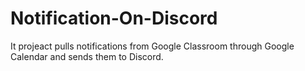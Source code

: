 # Notification-On-Discord
It projeact pulls notifications from Google Classroom through Google Calendar and sends them to Discord.
